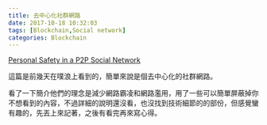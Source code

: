 ```yaml
---
title: 去中心化社群網路
date: 2017-10-18 10:32:03
tags: [Blockchain,Social network]
categories: Blockchain
---
```


[Personal Safety in a P2P Social Network](https://blog.p2pfoundation.net/personal-safety-in-a-p2p-social-network/2017/10/15)

這篇是前幾天在噗浪上看到的，簡單來說是個去中心化的社群網路。

看了一下簡介他們的理念是減少網路霸凌和網路濫用，用了一些可以簡單屏蔽掉你不想看到的內容，不過詳細的說明還沒看，也沒找到技術細節的的部份，但感覺蠻有趣的，先丟上來記著，之後有看完再來寫心得。